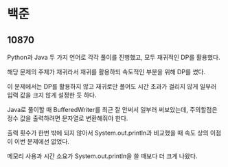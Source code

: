 # 백준

## 10870

Python과 Java 두 가지 언어로 각각 풀이를 진행했고, 모두 재귀적인 DP를 활용했다.

해당 문제의 주제가 재귀라서 재귀를 활용하되 속도적인 부분을 위해 DP를 썼다.

이 문제에서는 DP를 활용하지 않고 재귀로만 풀어도 시간 초과가 걸리지 않게 일부러 입력 값을 크지 않게 설정한 듯 하다.



Java로 풀이할 때 BufferedWriter를 최근 잘 안써서 일부러 써보았는데, 주의할점은 정수 값을 출력하려면 문자열로 변환해줘야 한다.

출력 횟수가 한번 밖에 되지 않아서 System.out.println과 비교했을 때 속도 상의 이점이 이번 문제에선 없었다.

메모리 사용과 시간 소요가 System.out.println을 쓸 때보다 더 크게 나왔다.